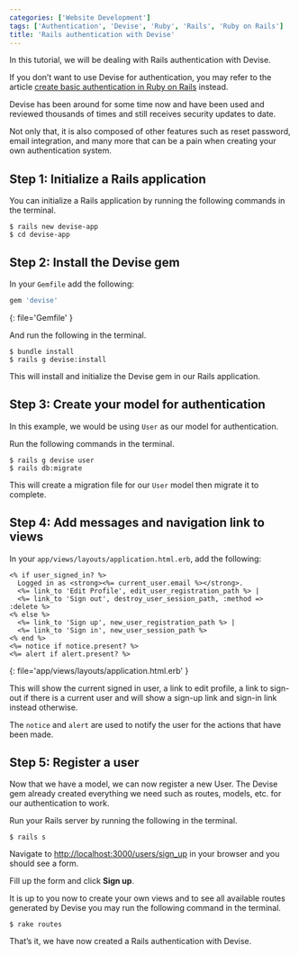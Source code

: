 ```yaml
---
categories: ['Website Development']
tags: ['Authentication', 'Devise', 'Ruby', 'Rails', 'Ruby on Rails']
title: 'Rails authentication with Devise'
---
```

In this tutorial, we will be dealing with Rails authentication with Devise.

If you don’t want to use Devise for authentication, you may refer to the article [create basic authentication in Ruby on Rails](/posts/how-to-create-basic-authentication-in-ruby-on-rails/) instead.

Devise has been around for some time now and have been used and reviewed thousands of times and still receives security updates to date.

Not only that, it is also composed of other features such as reset password, email integration, and many more that can be a pain when creating your own authentication system.

## Step 1: Initialize a Rails application
You can initialize a Rails application by running the following commands in the terminal.

```console
$ rails new devise-app
$ cd devise-app
```

## Step 2: Install the Devise gem
In your `Gemfile` add the following:

```ruby
gem 'devise'
```
{: file='Gemfile' }

And run the following in the terminal.

```console
$ bundle install
$ rails g devise:install
```

This will install and initialize the Devise gem in our Rails application.

## Step 3: Create your model for authentication
In this example, we would be using `User` as our model for authentication.

Run the following commands in the terminal.

```console
$ rails g devise user
$ rails db:migrate
```

This will create a migration file for our `User` model then migrate it to complete.

## Step 4: Add messages and navigation link to views
In your `app/views/layouts/application.html.erb`, add the following:

```erb
<% if user_signed_in? %>
  Logged in as <strong><%= current_user.email %></strong>.
  <%= link_to 'Edit Profile', edit_user_registration_path %> |
  <%= link_to 'Sign out', destroy_user_session_path, :method => :delete %>
<% else %>
  <%= link_to 'Sign up', new_user_registration_path %> |
  <%= link_to 'Sign in', new_user_session_path %>
<% end %>
<%= notice if notice.present? %>
<%= alert if alert.present? %>
```
{: file='app/views/layouts/application.html.erb' }

This will show the current signed in user, a link to edit profile, a link to sign-out if there is a current user and will show a sign-up link and sign-in link instead otherwise.

The `notice` and `alert` are used to notify the user for the actions that have been made.

## Step 5: Register a user
Now that we have a model, we can now register a new User. The Devise gem already created everything we need such as routes, models, etc. for our authentication to work.

Run your Rails server by running the following in the terminal.
```console
$ rails s
```

Navigate to [http://localhost:3000/users/sign_up](http://localhost:3000/users/sign_up) in your browser and you should see a form.

Fill up the form and click **Sign up**.

It is up to you now to create your own views and to see all available routes generated by Devise you may run the following command in the terminal.

```console
$ rake routes
```

That’s it, we have now created a Rails authentication with Devise.
